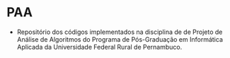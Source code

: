 # PAA
* Repositório dos códigos implementados na disciplina de  de Projeto de Análise de Algoritmos do Programa de Pós-Graduação em Informática Aplicada da Universidade Federal Rural de Pernambuco.

